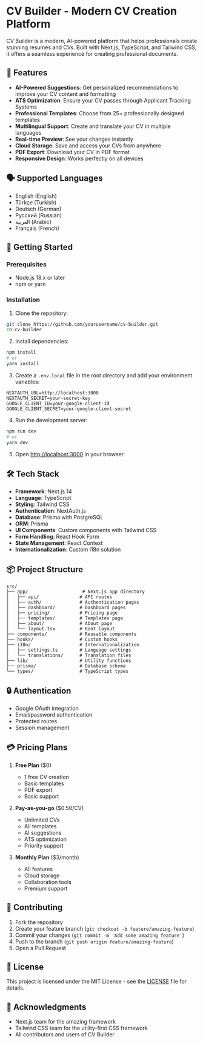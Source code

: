 # CV Builder - Modern CV Creation Platform

CV Builder is a modern, AI-powered platform that helps professionals create stunning resumes and CVs. Built with Next.js, TypeScript, and Tailwind CSS, it offers a seamless experience for creating professional documents.

## 🌟 Features

- **AI-Powered Suggestions**: Get personalized recommendations to improve your CV content and formatting
- **ATS Optimization**: Ensure your CV passes through Applicant Tracking Systems
- **Professional Templates**: Choose from 25+ professionally designed templates
- **Multilingual Support**: Create and translate your CV in multiple languages
- **Real-time Preview**: See your changes instantly
- **Cloud Storage**: Save and access your CVs from anywhere
- **PDF Export**: Download your CV in PDF format
- **Responsive Design**: Works perfectly on all devices

## 🗣️ Supported Languages

- English (English)
- Türkçe (Turkish)
- Deutsch (German)
- Русский (Russian)
- العربية (Arabic)
- Français (French)

## 🚀 Getting Started

### Prerequisites

- Node.js 18.x or later
- npm or yarn

### Installation

1. Clone the repository:
```bash
git clone https://github.com/yourusername/cv-builder.git
cd cv-builder
```

2. Install dependencies:
```bash
npm install
# or
yarn install
```

3. Create a `.env.local` file in the root directory and add your environment variables:
```env
NEXTAUTH_URL=http://localhost:3000
NEXTAUTH_SECRET=your-secret-key
GOOGLE_CLIENT_ID=your-google-client-id
GOOGLE_CLIENT_SECRET=your-google-client-secret
```

4. Run the development server:
```bash
npm run dev
# or
yarn dev
```

5. Open [http://localhost:3000](http://localhost:3000) in your browser.

## 🛠️ Tech Stack

- **Framework**: Next.js 14
- **Language**: TypeScript
- **Styling**: Tailwind CSS
- **Authentication**: NextAuth.js
- **Database**: Prisma with PostgreSQL
- **ORM**: Prisma
- **UI Components**: Custom components with Tailwind CSS
- **Form Handling**: React Hook Form
- **State Management**: React Context
- **Internationalization**: Custom i18n solution

## 📦 Project Structure

```
src/
├── app/                    # Next.js app directory
│   ├── api/               # API routes
│   ├── auth/              # Authentication pages
│   ├── dashboard/         # Dashboard pages
│   ├── pricing/           # Pricing page
│   ├── templates/         # Templates page
│   ├── about/             # About page
│   └── layout.tsx         # Root layout
├── components/            # Reusable components
├── hooks/                 # Custom hooks
├── i18n/                  # Internationalization
│   ├── settings.ts        # Language settings
│   └── translations/      # Translation files
├── lib/                   # Utility functions
├── prisma/                # Database schema
└── types/                 # TypeScript types
```

## 🔒 Authentication

- Google OAuth integration
- Email/password authentication
- Protected routes
- Session management

## 💳 Pricing Plans

1. **Free Plan** ($0)
   - 1 free CV creation
   - Basic templates
   - PDF export
   - Basic support

2. **Pay-as-you-go** ($0.50/CV)
   - Unlimited CVs
   - All templates
   - AI suggestions
   - ATS optimization
   - Priority support

3. **Monthly Plan** ($3/month)
   - All features
   - Cloud storage
   - Collaboration tools
   - Premium support

## 🤝 Contributing

1. Fork the repository
2. Create your feature branch (`git checkout -b feature/amazing-feature`)
3. Commit your changes (`git commit -m 'Add some amazing feature'`)
4. Push to the branch (`git push origin feature/amazing-feature`)
5. Open a Pull Request

## 📝 License

This project is licensed under the MIT License - see the [LICENSE](LICENSE) file for details.

## 🙏 Acknowledgments

- Next.js team for the amazing framework
- Tailwind CSS team for the utility-first CSS framework
- All contributors and users of CV Builder
